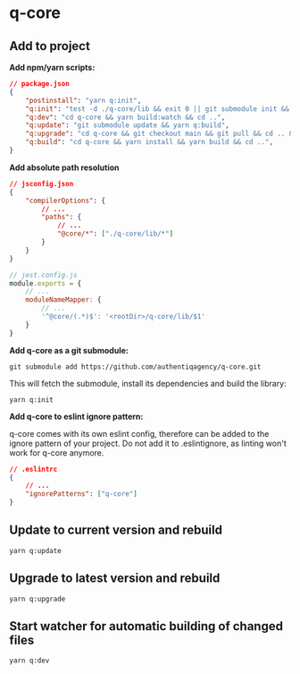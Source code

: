 # q-core

## Add to project

**Add npm/yarn scripts:**

```json
// package.json
{
    "postinstall": "yarn q:init",
    "q:init": "test -d ./q-core/lib && exit 0 || git submodule init && yarn q:update",
    "q:dev": "cd q-core && yarn build:watch && cd ..",
    "q:update": "git submodule update && yarn q:build",
    "q:upgrade": "cd q-core && git checkout main && git pull && cd .. && yarn q:build",
    "q:build": "cd q-core && yarn install && yarn build && cd ..",
}
```

**Add absolute path resolution**

```json
// jsconfig.json
{
    "compilerOptions": {
        // ...
        "paths": {
            // ...
            "@core/*": ["./q-core/lib/*"]
        }
    }
}
```

```javascript
// jest.config.js
module.exports = {
    // ...
    moduleNameMapper: {
        // ...
        '^@core/(.*)$': '<rootDir>/q-core/lib/$1'
    }
}
```

**Add q-core as a git submodule:**

`git submodule add https://github.com/authentiqagency/q-core.git`

This will fetch the submodule, install its dependencies and build the library:

`yarn q:init`

**Add q-core to eslint ignore pattern:**

q-core comes with its own eslint config, therefore can be added to the ignore pattern of your project. Do not add it to .eslintignore, as linting won't work for q-core anymore.

```json
// .eslintrc
{
    // ...
    "ignorePatterns": ["q-core"]
}
```

## Update to current version and rebuild

`yarn q:update`

## Upgrade to latest version and rebuild

`yarn q:upgrade`

## Start watcher for automatic building of changed files

`yarn q:dev`

